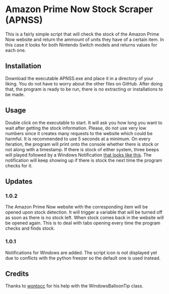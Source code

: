 # Amazon Prime Now Stock Scraper (APNSS)
This is a fairly simple script that will check the stock of the Amazon Prime Now website and return the ammount of units they have of a certain item. In this case it looks for both Nintendo Switch models and returns values for each one.
## Installation
Download the executable APNSS.exe and place it in a directory of your liking. You do not have to worry about the other files on GitHub. After doing that, the program is ready to be run, there is no extracting or installations to be made.
## Usage
Double click on the executable to start. It will ask you how long you want to wait after getting the stock information. Please, do not use very low numbers since it creates many requests to the website which could be harmful. It is recommended to use 5 seconds at a minimum. On every iteration, the program will print onto the console whether there is stock or not along with a timestamp. If there is stock of either system, three beeps will played followed by a Windows Notification [that looks like this](http://i.imgur.com/YcgPodv.png). The notification will keep showing up if there is stock the next time the program checks for it.
## Updates
### 1.0.2
The Amazon Prime Now website with the corresponding item will be opened upon stock detection. It will trigger a variable that will be turned off as soon as there is no stock left. When stock comes back in the website will be opened again. This is to deal with tabs opening every time the program checks and finds stock.
### 1.0.1
Notifications for Windows are added. The script icon is not displayed yet due to conflicts with the python freezer so the default one is used instead.
## Credits
Thanks to [wontocc](https://gist.github.com/wontoncc) for his help with the WindowsBalloonTip class.
